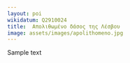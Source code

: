 ```yaml
---
layout: poi
wikidatum: Q2910024
title:  Απολιθωμένο δάσος της Λέσβου
image: assets/images/apolithomeno.jpg
---
```


Sample text  
